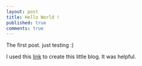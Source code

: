 ```yaml
---
layout: post
title: Hello World !
published: true
comments: true
---
```

The first post. just testing :)

I used this [link](https://www.smashingmagazine.com/2014/08/build-blog-jekyll-github-pages/) to create this little blog. It was helpful.

